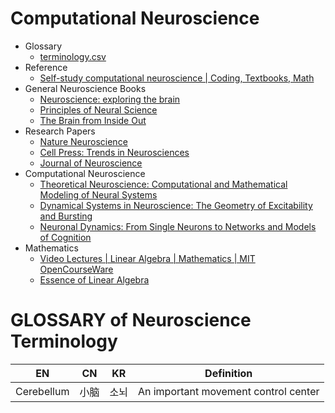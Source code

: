 # Computational Neuroscience
- Glossary
  - [terminology.csv](https://github.com/xlpiao/neuroscience/blob/master/terminology.csv)
- Reference
	- [Self-study computational neuroscience | Coding, Textbooks, Math](https://www.youtube.com/watch?v=QU6-2MEfVOc&list=WL&index=12)
- General Neuroscience Books
	- [Neuroscience: exploring the brain](https://www.amazon.com/Neuroscience-Exploring-Enhanced-Mark-Bear/dp/1284211282/ref=sr_1_1?crid=K67FQVUFLGC9&keywords=Neuroscience%3A+exploring+the+brain&qid=1666657679&qu=eyJxc2MiOiIxLjM3IiwicXNhIjoiMS40MCIsInFzcCI6IjEuNDIifQ%3D%3D&s=books&sprefix=neuroscience+exploring+the+brain%2Cstripbooks-intl-ship%2C260&sr=1-1)
	- [Principles of Neural Science](https://www.amazon.com/Principles-Neural-Science-Sixth-Kandel/dp/1259642232/ref=sr_1_1?crid=GN97ZZPKOX14&keywords=Principles+of+Neural+Science&qid=1666657866&qu=eyJxc2MiOiIxLjc0IiwicXNhIjoiMS4xNyIsInFzcCI6IjEuNTAifQ%3D%3D&sprefix=neuroscience-exploring+the+brain%2Caps%2C304&sr=8-1)
	- [The Brain from Inside Out](https://www.amazon.com/The-Brain-from-Inside-Out/dp/B097YYSR3R/ref=sr_1_1?crid=1KLHQVUTW6XT&keywords=The+Brain+from+Inside+Out&qid=1666657793&qu=eyJxc2MiOiIxLjUzIiwicXNhIjoiMS4zNSIsInFzcCI6IjEuNTcifQ%3D%3D&s=books&sprefix=the+brain+from+inside+out%2Cstripbooks-intl-ship%2C280&sr=1-1)
- Research Papers
	- [Nature Neuroscience](https://www.nature.com/neuro/)
	- [Cell Press: Trends in Neurosciences](https://www.cell.com/trends/neurosciences/home)
	- [Journal of Neuroscience](https://www.jneurosci.org/)
- Computational Neuroscience
	- [Theoretical Neuroscience: Computational and Mathematical Modeling of Neural Systems](https://www.amazon.com/Theoretical-Neuroscience-Computational-Mathematical-Modeling/dp/0262541858/ref=sr_1_1?crid=39SDCTB576D4V&keywords=Theoretical+Neuroscience%3A+Computational+and+Mathematical+Modeling+of+Neural+Systems&qid=1666657641&qu=eyJxc2MiOiIwLjAwIiwicXNhIjoiMC4wMCIsInFzcCI6IjAuMDAifQ%3D%3D&s=books&sprefix=theoretical+neuroscience+computational+and+mathematical+modeling+of+neural+systems%2Cstripbooks-intl-ship%2C260&sr=1-1)
	- [Dynamical Systems in Neuroscience: The Geometry of Excitability and Bursting](https://www.amazon.com/Dynamical-Systems-Neuroscience-Excitability-Computational/dp/0262514206/ref=sr_1_1?crid=3TV4WO03YV4R6&keywords=Dynamical+Systems+in+Neuroscience%3A+The+Geometry+of+Excitability+and+Bursting&qid=1666657658&qu=eyJxc2MiOiIwLjAwIiwicXNhIjoiMC4wMCIsInFzcCI6IjAuMDAifQ%3D%3D&s=books&sprefix=dynamical+systems+in+neuroscience+the+geometry+of+excitability+and+bursting%2Cstripbooks-intl-ship%2C261&sr=1-1)
	- [Neuronal Dynamics: From Single Neurons to Networks and Models of Cognition](https://www.amazon.com/Neuronal-Dynamics-Neurons-Networks-Cognition/dp/1107635195/ref=sr_1_1?crid=2QGC6GPH79KX3&keywords=Neuronal+Dynamics%3A+From+Single+Neurons+to+Networks+and+Models+of+Cognition&qid=1666657555&qu=eyJxc2MiOiIwLjAwIiwicXNhIjoiMC4wMCIsInFzcCI6IjAuMDAifQ%3D%3D&sprefix=neuronal+dynamics+from+single+neurons+to+networks+and+models+of+cognition%2Caps%2C259&sr=8-1)
- Mathematics
	- [Video Lectures | Linear Algebra | Mathematics | MIT OpenCourseWare](https://ocw.mit.edu/courses/18-06-linear-algebra-spring-2010/video_galleries/video-lectures/)
	- [Essence of Linear Algebra](https://www.youtube.com/watch?v=fNk_zzaMoSs&list=PLZHQObOWTQDPD3MizzM2xVFitgF8hE_ab)


# GLOSSARY of Neuroscience Terminology


| EN | CN | KR | Definition |
| --- | --- | --- | --- |
| Cerebellum | 小脑 | 소뇌 | An important movement control center |
